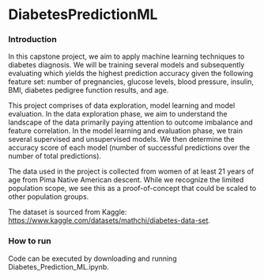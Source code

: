 # DiabetesPredictionML

### Introduction

In this capstone project, we aim to apply machine learning techniques to diabetes diagnosis. We will be training several models and subsequently evaluating which yields the highest prediction accuracy given the following feature set: number of pregnancies, glucose levels, blood pressure, insulin, BMI, diabetes pedigree function results, and age.

This project comprises of data exploration, model learning and model evaluation. In the data exploration phase, we aim to understand the landscape of the data primarily paying attention to outcome imbalance and feature correlation. In the model learning and evaluation phase, we train several supervised and unsupervised models. We then determine the accuracy score of each model (number of successful predictions over the number of total predictions).

The data used in the project is collected from women of at least 21 years of age from Pima Native American descent. While we recognize the limited population scope, we see this as a proof-of-concept that could be scaled to other population groups.

The dataset is sourced from Kaggle: https://www.kaggle.com/datasets/mathchi/diabetes-data-set.

### How to run
Code can be executed by downloading and running Diabetes_Prediction_ML.ipynb. 
